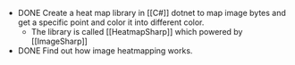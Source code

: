 - DONE Create a heat map library in [[C#]] dotnet to map image bytes and get a specific point and color it into different color.
	- The library is called [[HeatmapSharp]] which powered by [[ImageSharp]]
- DONE Find out how image heatmapping works.